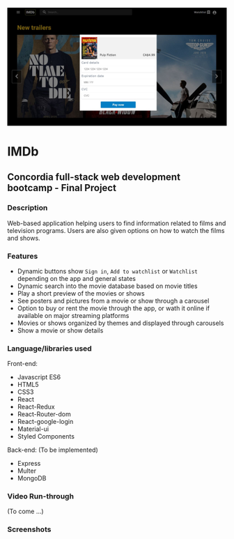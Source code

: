 ![Homepage](screenshots/Buy_it.jpg)

# **IMDb**

## **Concordia full-stack web development bootcamp - Final Project**

### **Description**

Web-based application helping users to find information related to films and television programs. Users are also given options on how to watch the films and shows.

### **Features**

- Dynamic buttons show `Sign in`, `Add to watchlist` or `Watchlist` depending on the app and general states
- Dynamic search into the movie database based on movie titles
- Play a short preview of the movies or shows
- See posters and pictures from a movie or show through a carousel
- Option to buy or rent the movie through the app, or wath it online if available on major streaming platforms
- Movies or shows organized by themes and displayed through carousels
- Show a movie or show details

### **Language/libraries used**

Front-end:

- Javascript ES6
- HTML5
- CSS3
- React
- React-Redux
- React-Router-dom
- React-google-login
- Material-ui
- Styled Components

Back-end: (To be implemented)

- Express
- Multer
- MongoDB

### **Video Run-through**

(To come ...)

### **Screenshots**
